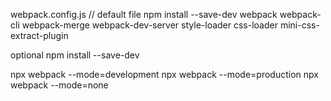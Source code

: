 webpack.config.js // default file 
npm install --save-dev webpack webpack-cli webpack-merge webpack-dev-server style-loader css-loader mini-css-extract-plugin

optional
npm install --save-dev  

npx webpack --mode=development
npx webpack --mode=production
npx webpack --mode=none

